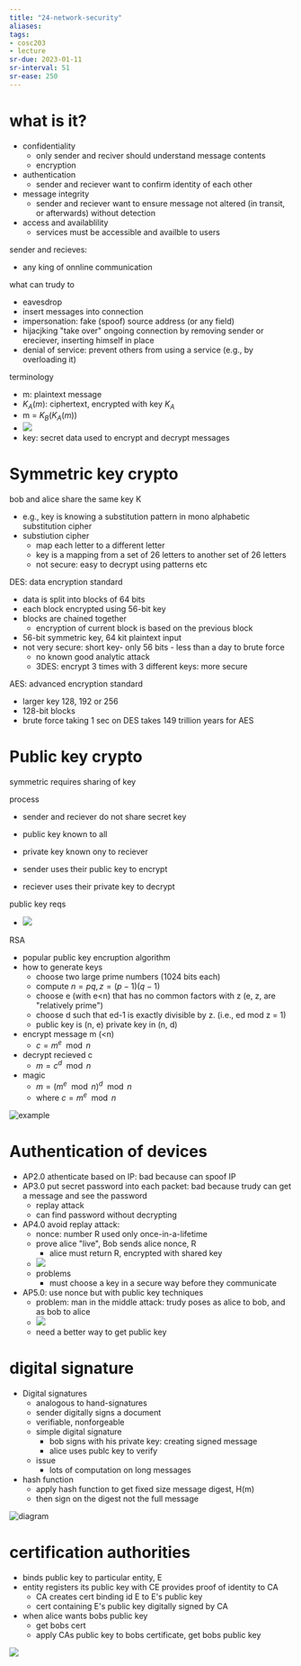 ```yaml
---
title: "24-network-security"
aliases: 
tags: 
- cosc203
- lecture
sr-due: 2023-01-11
sr-interval: 51
sr-ease: 250
---
```


# what is it?
- confidentiality
	- only sender and reciver should understand message contents
	- encryption
- authentication
	- sender and reciever want to confirm identity of each other
- message integrity
	- sender and reciever want to ensure message not altered (in transit, or afterwards) without detection
- access and availablility
	- services must be accessible and availble to users

sender and recieves:
- any king of onnline communication

what can trudy to
- eavesdrop
- insert messages into connection
- impersonation: fake (spoof) source address (or any field)
- hijacjking "take over" ongoing connection by removing sender or ereciever, inserting himself in place
- denial of service: prevent others from using a service (e.g., by overloading it)

terminology
- m: plaintext message
- $K_{A}(m)$: ciphertext, encrypted with key $K_{A}$
- m = $K_{B}(K_{A}(m))$
- ![](https://i.imgur.com/6veueus.png)
- key: secret data used to encrypt and decrypt messages

# Symmetric key crypto
bob and alice share the same key K
- e.g., key is knowing a substitution pattern in mono alphabetic substitution cipher
- substiution cipher
	- map each letter to a different letter
	- key is a mapping from a set of 26 letters to another set of 26 letters
	- not secure: easy to decrypt using patterns etc

DES: data encryption standard
- data is split into blocks of 64 bits
- each block encrypted using 56-bit key
- blocks are chained together
	- encryption of current block is based on the previous block
- 56-bit symmetric key, 64 kit plaintext input
- not very secure: short key- only 56 bits - less than a day to brute force
	- no known good analytic attack
	- 3DES: encrypt 3 times with 3 different keys: more secure

AES: advanced encryption standard
- larger key 128, 192 or 256
- 128-bit blocks
- brute force taking 1 sec on DES takes 149 trillion years for AES

# Public key crypto
symmetric requires sharing of key

process
- sender and reciever do not share secret key
- public key known to all
- private key known ony to reciever

- sender uses their public key to encrypt
- reciever uses their private key to decrypt

public key reqs
- ![](https://i.imgur.com/DrH8hmU.png)

RSA
- popular public key encruption algorithm
- how to generate keys
	- choose two large prime numbers (1024 bits each)
	- compute $n=pq, z=(p-1)(q-1)$
	- choose e (with e<n) that has no common factors with z (e, z, are "relatively prime")
	- choose d such that ed-1 is exactly divisible by z. (i.e., ed mod z = 1)
	- public key is (n, e) private key in (n, d)
- encrypt message m (<n)
	- $c = m^e\mod n$
- decrypt recieved c
	- $m = c^d\mod n$ 
- magic
	- $m = (m^e \mod n)^d \mod n$ 
	- where $c = m^e\mod n$

![example ](https://i.imgur.com/eGFJ4OX.png)

# Authentication of devices
 - AP2.0 athenticate based on IP: bad because can spoof IP
 - AP3.0 put secret password into each packet: bad because trudy can get a message and see the password
	- replay attack
	- can find password without decrypting
- AP4.0 avoid replay attack: 
	- nonce: number R used only once-in-a-lifetime
	- prove alice "live", Bob sends alice nonce, R
		- alice must return R, encrypted with shared key
	- ![](https://i.imgur.com/wLHR8y2.png)
	- problems
		- must choose a key in a secure way before they communicate
- AP5.0: use nonce but with public key techniques
	- problem: man in the middle attack: trudy poses as alice to bob, and as bob to alice
	- ![](https://i.imgur.com/SFdYjdZ.png)
	- need a better way to get public key

# digital signature
- Digital signatures
	- analogous to hand-signatures
	- sender digitally signs a document
	- verifiable, nonforgeable
	- simple digital signature
		- bob signs with his private key: creating signed message
		- alice uses publc key to verify 
	- issue
		- lots of computation on long messages
- hash function
	- apply hash function to get fixed size message digest, H(m)
	- then sign on the digest not the full message

![diagram](https://i.imgur.com/sSRoWGU.png)

# certification authorities
- binds public key to particular entity, E
- entity registers its public key with CE provides proof of identity to CA
	- CA creates cert binding id E to E's public key
	- cert containing E's public key digitally signed by CA
- when alice wants bobs public key
	- get bobs cert
	- apply CAs public key to bobs certificate, get bobs public key 

![](https://i.imgur.com/zccc9XF.png)


